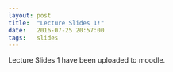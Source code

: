 ```yaml
---
layout: post
title:  "Lecture Slides 1!"
date:   2016-07-25 20:57:00
tags:   slides
---
```


Lecture Slides 1 have been uploaded to moodle.
